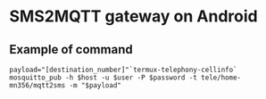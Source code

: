 # SMS2MQTT gateway on Android

## Example of command
```
payload="[destination_number]"`termux-telephony-cellinfo`
mosquitto_pub -h $host -u $user -P $password -t tele/home-mn356/mqtt2sms -m "$payload"
```
